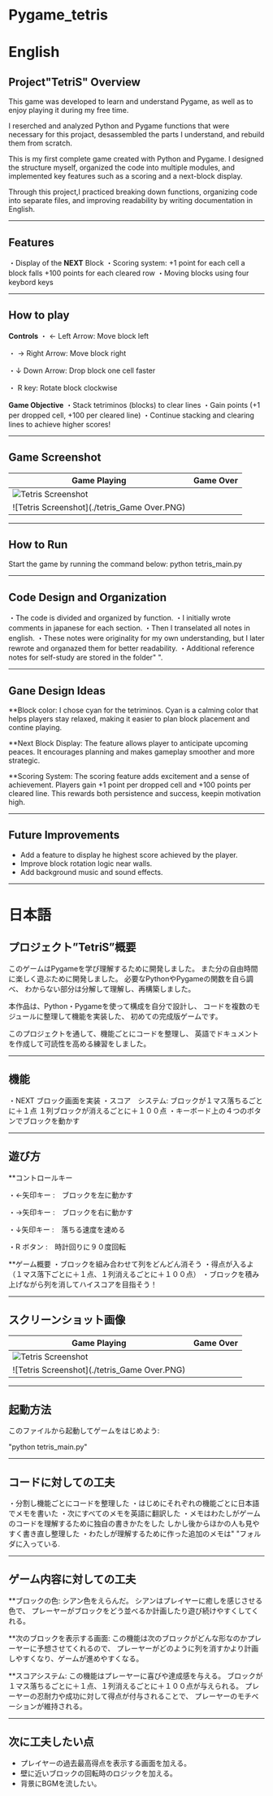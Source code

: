 # Pygame_tetris
#  English
## Project"TetriS" Overview
This game was developed to learn and understand Pygame,
as well as to enjoy playing it during my free time.

I reserched and analyzed Python and Pygame functions that
were necessary for this projact,
desassembled the parts I understand, and rebuild them
from scratch.

This is my first complete game created with Python and Pygame.
I designed the structure myself, organized the code into multiple modules, 
and implemented key features such as a scoring and a next-block display.

Through this project,I practiced breaking down functions, organizing code
into separate files, and improving readability by writing documentation in English.


----

## Features
・Display of the **NEXT** Block
・Scoring system:
     +1 point for each cell a block falls
     +100 points for each cleared row
・Moving blocks using four keybord keys  


----

## How to play 
**Controls**
・ ← Left Arrow: Move block left

・ → Right Arrow: Move block right

・↓ Down Arrow: Drop block one cell faster

・ R key: Rotate block clockwise 

**Game Objective**
・Stack tetriminos (blocks) to clear lines
・Gain points (+1 per dropped cell, +100 per cleared line)
・Continue stacking and clearing lines to achieve higher scores!


----

## Game Screenshot
| Game Playing | Game Over |
| -------------| --------- |
| ![Tetris Screenshot](./tetrisPlaying.PNG) |
 ![Tetris Screenshot](./tetris_Game Over.PNG) |


----

## How to Run
Start the game by running the command below:
python tetris_main.py
 

----

## Code Design and Organization
・The code is divided and organized by function.
・I initially wrote comments in japanese for each section.
・Then I transelated all notes in english.
・These notes were originality for my own understanding, 
  but I later rewrote and organazed them for better readability.
・Additional reference notes for self-study are stored in the folder"     ". 


----

## Gane Design Ideas
**Block color: 
I chose cyan for the tetriminos.
Cyan is a calming color that helps players stay relaxed,
making it easier to plan block placement and contine playing.
  
**Next Block Display: 
The feature allows player to anticipate upcoming peaces. 
It encourages planning and makes gameplay smoother and more strategic.

**Scoring System:
The scoring feature adds excitement and a sense of achievement.
Players gain +1 point per dropped cell and +100 points per cleared line.
This rewards both persistence and success, keepin motivation high.


----

## Future Improvements
- Add a feature to display he highest score achieved by the player.
- Improve block rotation logic near walls.
- Add background music and sound effects.

------------------------------------------------------------------------------

#  日本語
## プロジェクト”TetriS”概要
このゲームはPygameを学び理解するために開発しました。
また分の自由時間に楽しく遊ぶために開発しました。
必要なPythonやPygameの関数を自ら調べ、
わからない部分は分解して理解し、再構築しました。

本作品は、Python・Pygameを使って構成を自分で設計し、
コードを複数のモジュールに整理して機能を実装した、
初めての完成版ゲームです。

このプロジェクトを通して、機能ごとにコードを整理し、
英語でドキュメントを作成して可読性を高める練習をしました。

----

## 機能
・NEXT ブロック画面を実装
・スコア　システム:
     ブロックが１マス落ちるごとに＋１点
     １列ブロックが消えるごとに＋１００点
・キーボード上の４つのボタンでブロックを動かす  


----

## 遊び方 
**コントロールキー

・←矢印キー :　ブロックを左に動かす

・→矢印キー :　ブロックを右に動かす

・↓矢印キー :　落ちる速度を速める

・R ボタン :　時計回りに９０度回転 

**ゲーム概要
・ブロックを組み合わせて列をどんどん消そう
・得点が入るよ（１マス落下ごとに＋１点、１列消えるごとに＋１００点）
・ブロックを積み上げながら列を消してハイスコアを目指そう！


----

## スクリーンショット画像
| Game Playing | Game Over |
| -------------| --------- |
| ![Tetris Screenshot](./tetrisPlaying.PNG) |
 ![Tetris Screenshot](./tetris_Game Over.PNG) |



----

## 起動方法
このファイルから起動してゲームをはじめよう:

"python tetris_main.py"
 

----

## コードに対しての工夫
・分割し機能ごとにコードを整理した
・はじめにそれぞれの機能ごとに日本語でメモを書いた
・次にすべてのメモを英語に翻訳した
・メモはわたしがゲームのコードを理解するために独自の書きかたをした 
  しかし後からほかの人も見やすく書き直し整理した
・わたしが理解するために作った追加のメモは"     "フォルダに入っている. 


----

## ゲーム内容に対しての工夫
**ブロックの色: 
シアン色をえらんだ。
シアンはプレイヤーに癒しを感じさせる色で、
プレーヤーがブロックをどう並べるか計画したり遊び続けやすくしてくれる。
  
**次のブロックを表示する画面: 
この機能は次のブロックがどんな形なのかプレーヤーに予想させてくれるので、
プレーヤーがどのように列を消すかより計画しやすくなり、ゲームが進めやすくなる。

**スコアシステム:
この機能はプレーヤーに喜びや達成感を与える。
ブロックが１マス落ちるごとに＋１点、１列消えるごとに＋１００点が与えられる。
プレーヤーの忍耐力や成功に対して得点が付与されることで、
プレーヤーのモチベーションが維持される。


----

## 次に工夫したい点
- プレイヤーの過去最高得点を表示する画面を加える。
- 壁に近いブロックの回転時のロジックを加える。
- 背景にBGMを流したい。
